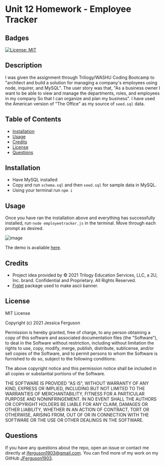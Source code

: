 # Unit 12 Homework - Employee Tracker

## Badges

[![License: MIT](https://img.shields.io/badge/License-MIT-yellow.svg)](https://opensource.org/licenses/MIT)

## Description

I was given the assignment through Triliogy/WASHU Coding Bootcamp to "architect and build a solution for managing a company's employees using node, inquirer, and MySQL". The user story was that, "As a business owner I want to be able to view and manage the departments, roles, and employees in my company So that I can organize and plan my business".  I have used the American version of "The Office" as my source of ```seed.sql``` data.

## Table of Contents

  * [Installation](#installation)
  * [Usage](#usage)
  * [Credits](#credits)
  * [License](#license)
  * [Questions](#questions)

## Installation

* Have MySQL installed
* Copy and run ```schema.sql``` and then ```seed.sql``` for sample data in MySQL.
* Using your terminal run ```npm i```

## Usage

Once you have ran the installation above and everything has successfully installed, run ```node employeetracker.js``` in the terminal. Move through each prompt as desired.

![image](https://user-images.githubusercontent.com/72481828/107602029-f8c4cb80-6bed-11eb-914a-29878a3caebe.png)

The demo is avaliable [here](https://drive.google.com/file/d/1ZUDNIlmicg93pkEbxCaouhxpDHFVMWH5/view?usp=sharing).

## Credits

* Project idea provided by © 2021 Trilogy Education Services, LLC, a 2U, Inc. brand. Confidential and Proprietary. All Rights Reserved.
* [Figlet](https://www.npmjs.com/package/figlet) package used to make ascii banner.

## License

MIT License

Copyright (c) 2021 Jessica Ferguson

Permission is hereby granted, free of charge, to any person obtaining a copy
of this software and associated documentation files (the "Software"), to deal
in the Software without restriction, including without limitation the rights
to use, copy, modify, merge, publish, distribute, sublicense, and/or sell
copies of the Software, and to permit persons to whom the Software is
furnished to do so, subject to the following conditions:

The above copyright notice and this permission notice shall be included in all
copies or substantial portions of the Software.

THE SOFTWARE IS PROVIDED "AS IS", WITHOUT WARRANTY OF ANY KIND, EXPRESS OR
IMPLIED, INCLUDING BUT NOT LIMITED TO THE WARRANTIES OF MERCHANTABILITY,
FITNESS FOR A PARTICULAR PURPOSE AND NONINFRINGEMENT. IN NO EVENT SHALL THE
AUTHORS OR COPYRIGHT HOLDERS BE LIABLE FOR ANY CLAIM, DAMAGES OR OTHER
LIABILITY, WHETHER IN AN ACTION OF CONTRACT, TORT OR OTHERWISE, ARISING FROM,
OUT OF OR IN CONNECTION WITH THE SOFTWARE OR THE USE OR OTHER DEALINGS IN THE
SOFTWARE.

## Questions

If you have any questions about the repo, open an issue or contact me directly at jferguson1903@gmail.com. You can find more of my work on my GitHub [JFerguson1903](https://github.com/JFerguson1903).